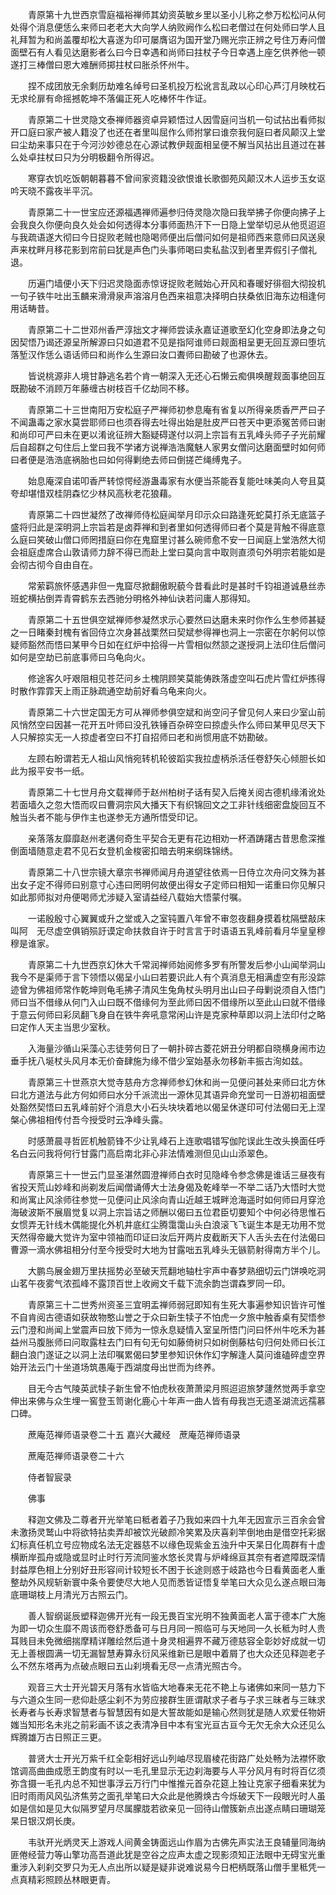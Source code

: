 <!-- { "loadSidebar": true } -->
　　青原第十九世西京雪庭福裕禅师其幼资英敏乡里以圣小儿称之参万松松问从何处得个消息便恁么来师曰老老大大向学人纳败阙作么松曰老僧过在何处师曰学人且礼拜暂为和尚盖覆却松大喜遂为印可屡膺诏为国开堂乃赐光宗正辨之号住万寿问僧面壁石有人看见达磨影者么曰今日幸遇和尚师曰拄杖子今日幸遇上座乞供养他一顿遂打三棒僧曰恩大难酬师掷拄杖曰胀杀怀州牛。

　　捏不成团放无余剩历劫难名绰号曰圣机投万松讹言乱政以心印心芦汀月映枕石无求纶扉有命摇撼乾坤不落偏正死人吃棒怀牛作证。

　　青原第二十世灵隐文泰禅师器资卓异颖悟过人因雪庭问当机一句试拈出看师拟开口庭曰家产被人籍没了也还在者里叫屈作么师拊掌曰谁奈我何庭曰者风颠汉上堂曰尘劫来事只在于今河沙妙德总在心源试教伊觌面相呈便不解当风拈出且道过在甚么处卓拄杖曰只为分明极翻令所得迟。

　　寒穿衣饥吃饭朝朝暮暮不曾间家资籍没欲恨谁长歌御苑风颠汉木人运步玉女讴吟天晓不露夜半平沉。

　　青原第二十一世宝应还源福遇禅师遍参归侍灵隐次隐曰我举拂子你便向拂子上会我良久你便向良久处会如何透得本分事师面热汗下一日隐上堂举切忌从他觅迢迢与我疏语遂大彻曰今日捉败老贼也隐喝师便出后僧问如何是祖师西来意师曰风送泉声来枕畔月移花影到帘前曰犹是声色门头事师喝曰卖私盐汉到者里弄假引子僧礼退。

　　历遍门墙便小天下归迟灵隐面赤惊讶捉败老贼始心开风和春暖好徘徊大彻投机一句子铁牛吐出玉麟来滑滑泉声溶溶月色西来祖意决择明白扶桑依旧海东边相逢何用话畴昔。

　　青原第二十二世邓州香严淳拙文才禅师尝读永嘉证道歌至幻化空身即法身之句因契悟乃谒还源呈所解源曰只如道君不见是指阿谁师曰觌面相呈更无回互源曰堕坑落堑汉作恁么语话师曰和尚作么生源曰汝口聻师曰勘破了也源休去。

　　皆说桃源非人境甘静逃名若个肯一朝深入无还心石懒云痴俱唤醒觌面事绝回互既勘破不消顾万年藤缠古树枝百千亿劫同不移。

　　青原第二十三世南阳万安松庭子严禅师初参息庵有省复以所得亲质香严严曰子不闻蛊毒之家水莫尝耶师曰也须吞得去吐得出始是肚皮严曰苍天中更添冤苦师曰谢和尚印可严曰未在更以淆讹征辨大豁疑碍遂付以洞上宗旨有五乳峰头师子子光前耀后自超群之句住后上堂曰我不学诸方说禅浩浩魔魅人家男女僧问达磨面壁时如何师曰者便是浩浩底祸胎也曰如何得剿绝去师曰倒搓芒绳缚鬼子。

　　始息庵深自诺叩香严转惊愕经游蛊毒家有水便当茶能吞复能吐味美向人夸且莫夸却堪惜双桂阴森忆少林风高秋老花狼藉。

　　青原第二十四世凝然了改禅师侍松庭闻举月印示众曰路逢死蛇莫打杀无底篮子盛将归此是深明洞上宗旨若是卤莽禅和到者里如何透得师曰者个莫是背触不得底意么庭曰笑破山僧口师罔措庭曰你在鬼窟里讨甚么碗师愈不安一日闻庭上堂浩然大彻会祖庭虚席合山敦请师力辞不得已而赴上堂曰莫向言中取则直须句外明宗若能如是会彻古彻今自由自在。

　　常萦羁旅怀感遇非但一鬼窟尽掀翻傲睨藐今昔看此时是甚时千钧祖道诚悬丝赤班蛇横拈倒弄青霄鹤东去西驰分明格外神仙诀若问庸人那得知。

　　青原第二十五世俱空斌禅师参凝然求示心要然曰达磨未来时你作么生参师甚疑之一日睹秦封槐有省回侍立次身甚战栗然曰契斌参得禅也洞上一宗密在尔躬何以惊疑师豁然而悟曰某甲今日如在红炉中拾得一片雪相似然颔之遂授洞上法印住后僧问如何是空劫已前底事师曰乌龟向火。

　　修途客久吁艰阻相见苍茫问乡土槐阴顾笑莫能俦跌落虚空叫石虎片雪红炉拣得时散作霏霏天上雨正脉疏通空劫前好看乌龟来向火。

　　青原第二十六世定国无方可从禅师参俱空斌和尚空问子曾见何人来曰少室山前风悄然空曰因甚一花开五叶师曰没孔铁锤百杂碎空曰掠虚头作么师曰某甲见尽天下人只解掠实无一人掠虚者空曰不打自招师曰老和尚惯用底不妨勘破。

　　左顾右盼谓若无人祖山风悄宛转机轮彼蹈实我拉虚柄杀活任卷舒矢心倾胆长如此为报平安书一纸。

　　青原第二十七世月舟文载禅师于赵州柏树子话有契入后掩关阅古德机缘淆讹处若面墙久之忽大悟而叹曰曹洞宗风大播天下有织锦回文之工非针线细密盘旋回互不触当头者不能与伊作主也遂参无方通所悟受印记。

　　亲落落友靡靡赵州老遘何奇生平契合无更有花边相劝一杯酒踌躇古昔思愈深推倒面墙随意走君不见石女登机金梭密扣暗去明来纲珠锦绣。

　　青原第二十八世宗镜大章宗书禅师闻月舟道望往依焉一日侍立次舟问文殊为甚出女子定不得师曰别意寸心违曰罔明何故便出得女子定师曰相知一诺重曰你见解只如此那师拟对舟便喝师尤涉疑入室请益经八载始大悟蒙付嘱。

　　一诺殷殷寸心翼翼或升之堂或入之室钝置八年曾不审忽夜翻身摸着枕隔壁敲床叫阿　无尽虚空俱销殒訏谟定命扶救自许于时言言于时语语五乳峰前看月华皇皇穆穆是谁家。

　　青原第二十九世西京幻休大千常润禅师始阅修多罗有所警发后参小山闻举洞山我今不是渠师于言下领悟以偈呈小山曰若要识此人有个真消息无相满虚空有形没踪迹曾为佛祖师常作乾坤则龟毛拂子清风生兔角杖头明月出山曰子母剿说须自入悟门师曰当不借缘从何门入山曰既不借缘何为至此师曰因不借缘所以至此山曰就不借缘于意云何师曰彩凤翻飞身自在铁牛奔吼意常闲山许是克家种草即以洞上法印付之略曰定作人天主当思少室秋。

　　入海量沙循山采藻心志徒劳何日了一朝扑碎古菱花妍丑分明都自晓横身闹市边垂手抚八埏杖头风月本无价奋肆施为缘不借少室始基永勿移新丰振古洵如兹。

　　青原第三十世燕京大觉寺慈舟方念禅师参幻休和尚一见便问甚处来师曰北方休曰北方道法与此方何如师曰水分千派流出一源休见其语异命充堂司一日游初祖面壁处豁然契悟曰五乳峰前好个消息大小石头块块着地以偈呈休遂印可付法偈曰无上涅槃心佛祖相传付吾今授受时云净峰头露。

　　时感萧晨寻哲匠机触箭锋不少让乳峰石上连歌唱错写伽陀误此生改头换面任呼名白云问我将何行甘露门高启南北非心非法情难测但见山山添翠色。

　　青原第三十一世云门显圣湛然圆澄禅师白衣时见隐峰令参念佛是谁话三昼夜有省投天荒山妙峰和尚剃发后闻僧诵傅大士法身偈及乾峰举一不举二话乃大悟时大觉和尚寓止风涂师往参觉一见便问止风涂向青山近越王城畔沧海遥时如何师曰月穿沧海破波斯不展眉觉复以洞上宗旨诘之师酬以偈曰五位君臣切要知个中何必待思惟石女惯弄无针线木偶能提化外机井底红尘腾霭霭山头白浪滚飞飞诞生本是无功用不觉天然得帝畿大觉许为室中领袖而印证曰汝后开两片皮截断天下人舌头去在付法偈曰曹源一滴水佛祖相分付至今授受时大地为甘露咄五乳峰头无镞箭射得南方半个儿。

　　大鹏鸟展金翅万里扶摇势必至破天荒翻地轴杜宇声中春梦熟细切云门饼唤吃洞山茗午夜雾气浓孤峰不露顶百世上收阙文千载下流余韵岂谓森罗同一印。

　　青原第三十二世秀州资圣三宜明盂禅师弱冠即知有生死大事遍参知识皆许可惟不自肯阅古德语如获故物憨山誉之于众曰新生犊子不怕虎一夕旅中触香桌有契悟参云门澄和尚闻上堂震声曰放下师为一惊永息疑情入室呈所悟门问曰怀州牛吃禾为甚益州马腹胀师曰问取露柱去门曰有句无句如藤倚树只如树倒藤枯句归何处师曰长江翻白浪门遂证之以洞上法印嘱累偈曰梦里参知识休作幻字解逢人莫问谁磕碎虚空界始开法云门十坐道场筑愚庵于西湖度母出世而为终养。

　　目无今古气陵英武犊子新生曾不怕虎秋夜萧萧梁月照迢迢旅梦蘧然觉两手拿空伸出来佛与众生埋一窖登玉笥谢化鹿心十年声一曲人皆有母我岂无遗圣湖流远孺慕口碑。

　　蔗庵范禅师语录卷二十五
嘉兴大藏经　蔗庵范禅师语录


　　蔗庵范禅师语录卷二十六

　　侍者智宸录

　　佛事

　　释迦文佛及二尊者开光举笔曰秪者着子乃我如来四十九年无因宣示三百余会曾未激扬灵鹫山中将欲特拈卖弄却被饮光破颜冷笑累及庆喜刹竿倒地由是借空托彩据幻标真任机立号应物成名法无定器慈不以缘色现紫金五浊升中天杲日化周群有十虚横断岸孤舟或隐或显时止时行芳流同鉴水悠长灵胄与炉峰绵亘其奈有者遮障既深情封益厚色相上分别好丑形容间计较短长不困于长途则惑于岐路也今日看黄面老人重整劫外风规斩新寰中条令要使尽大地人见而悉皆证悟复举笔曰大众见么遂点眼曰海底珊瑚枝上月清光万古照云门。

　　善人智纲诞辰塑释迦佛开光有一段无畏百宝光明不独黄面老人富于德本广大施为即一切众生靡不周该而卷舒悉备可与日月同一照临可与天地同一久长秪为时人贵耳贱目未免微细揣摩精详雕绘然后道十身灵相遍界不藏万德慈容全彰妙好成就一切无上善根圆满一切无漏智慧寿算永衍风采维新已是眼中着屑了也大众还见释迦老子么不然东塔再为点破点眼曰五山刹境看无尽一点清光照古今。

　　观音三大士开光碧天月落有水皆临大地春来无花不艳上与诸佛如来同一慈力下与六道众生同一悲仰赴感尘刹不为劳应接群生匪谓猒求子者与子求三昧者与三昧求长寿者与长寿求智慧者与智慧因有如是大誓故能如是输心然则犹是随人欢爱任物妍媸当知形名未兆之前彩画不该之表清净目中本有宝光亘古亘今无欠无余大众还见么辉腾雄万古日照正三更。

　　普贤大士开光万紫千红全彰相好远山列岫尽现眉棱花街路广处处畅为法襟怀歌馆调高曲曲成愿王韵度有时以一毛孔里显示无边刹海要与人平分风月有时将百亿须弥含摄一毛孔内总不知世事浮云万行门中惟推元首杂花筵上独让克家子细看来犹为旧时雨雨风风弘济焦劳之面孔举笔曰大众此是他腾焕古今烁破天下一段眼光时人虽如是信如是见大似隔罗望月尽属朦胧若欲亲见一回待山僧簇新点出遂点睛曰珊瑚笼杲日银汉炯长庚。

　　韦驮开光炳灵天上游戏人间黄金铸面远山作眉为古佛先声实法王良辅量同海纳匪倦经营力等山擎功高吾道此犹是空谷之应声太虚之现影须知正法眼中无碍宝光重重涉入刹刹交罗只为无人点出所以疑是疑非说难说易今日杷柄既落山僧手里秪凭一点真精彩照顾丛林眼更青。

